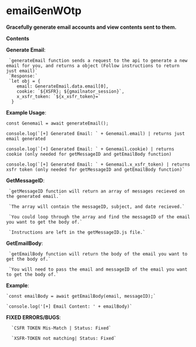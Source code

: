 # emailGenWOtp
**Gracefully generate email accounts and view contents sent to them.**


**Contents**

 **Generate Email**:

     `generateEmail function sends a request to the api to generate a new email for you, and returns a object (Follow instructions to return just email)`
     `Response:`
     `let obj = {
        email: GenerateEmail.data.email[0],
        cookie: `${XSFR}; ${gmailnator_session}`,
        x_xsfr_token: `${x_xsfr_token}=`
      }
      
**Example Usage**:

    const Genemail = await generateEmail();
    
    console.log(`[+] Generated Email: ` + Genemail.email) | returns just email generated
    
    console.log(`[+] Generated Email: ` + Genemail.cookie) | returns cookie (only needed for getMessageID and getEmailBody function)
    
    console.log(`[+] Generated Email: ` + Genemail.x_xsfr_token) | returns xsfr token (only needed for getMessageID and getEmailBody function)`

 **GetMessageID**:

     `getMessageID function will return an array of messages recieved on the generated email.`

     `The array will contain the messageID, subject, and date recieved.`

     `You could loop through the array and find the messageID of the email you want to get the body of.`

     `Instructions are left in the getMessageID.js file.`
   
**GetEmailBody**:

     `getEmailBody function will return the body of the email you want to get the body of.`

     `You will need to pass the email and messageID of the email you want to get the body of.`

**Example**:
  
    `const emailBody = await getEmailBody(email, messageID);`
    
    `console.log('[+] Email Content: ' + emailBody)`
    
 **FIXED ERRORS/BUGS**:
      
      `CSFR TOKEN Mis-Match | Status: Fixed`
      
      `XSFR-TOKEN not matching| Status: Fixed`
      
  
  
